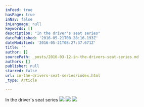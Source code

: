 ```yaml
---
inFeed: true
hasPage: true
inNav: false
inLanguage: null
keywords: []
description: "In the driver's seat series"
datePublished: '2016-05-21T08:28:16.193Z'
dateModified: '2016-05-21T08:27:37.671Z'
title: ''
author: []
sourcePath: _posts/2016-03-12-in-the-drivers-seat-series.md
authors: []
publisher: null
starred: false
url: in-the-drivers-seat-series/index.html
_type: Article

---
```

In the driver's seat series
![](https://the-grid-user-content.s3-us-west-2.amazonaws.com/4e69725e-1ce0-4e18-b5d4-2460fb37c7ba.jpg)
![](https://the-grid-user-content.s3-us-west-2.amazonaws.com/552e8cd7-a4fc-4d54-8244-e7a9c0c3e0c9.jpg)
![](https://the-grid-user-content.s3-us-west-2.amazonaws.com/92d17f61-a9ba-4caf-a859-4330b30274c7.jpg)
